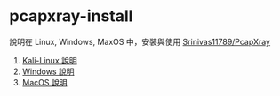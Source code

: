 # pcapxray-install

說明在 Linux, Windows, MaxOS 中，安裝與使用 [Srinivas11789/PcapXray](https://github.com/Srinivas11789/PcapXray)

1. [Kali-Linux 說明]()
2. [Windows 說明](https://github.com/jhaowei-huang/pcapxray-install/blob/master/windows.md)
3. [MacOS 說明]()
